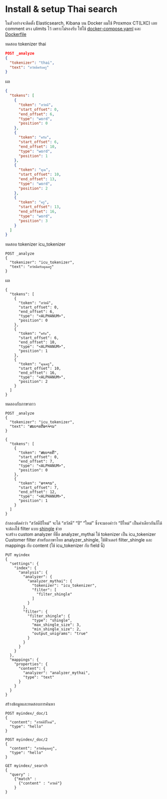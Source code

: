 # Install & setup Thai search

ในตัวอย่างจะติดตั้ง Elasticsearch, Kibana บน Docker ผมใช้ Proxmox CT(LXC) เลย comment ตรง ulimits ไว้ เพราะไม่รองรับ 
ให้ใช้
[docker-compose.yaml](../../../Docker%20VM%20K8s/docker-compose/elk/thai/docker-compose.yaml)
และ [Dockerfile](../../../Docker%20VM%20K8s/docker-compose/elk/thai/Dockerfile)

ทดสอบ tokenizer thai

``` json
POST _analyze
{
  "tokenizer": "thai",
  "text": "สวัสดีครับครู"
}
```
ผล
``` json
{
  "tokens": [
    {
      "token": "สวัสดี",
      "start_offset": 0,
      "end_offset": 6,
      "type": "word",
      "position": 0
    },
    {
      "token": "ครับ",
      "start_offset": 6,
      "end_offset": 10,
      "type": "word",
      "position": 1
    },
    {
      "token": "คุณ",
      "start_offset": 10,
      "end_offset": 13,
      "type": "word",
      "position": 2
    },
    {
      "token": "ครู",
      "start_offset": 13,
      "end_offset": 16,
      "type": "word",
      "position": 3
    }
  ]
}
```
ทดสอบ tokenizer icu_tokenizer
```
POST _analyze
{
  "tokenizer": "icu_tokenizer",
  "text": "สวัสดีครับคุณครู"
}

```
ผล
```
{
  "tokens": [
    {
      "token": "สวัสดี",
      "start_offset": 0,
      "end_offset": 6,
      "type": "<ALPHANUM>",
      "position": 0
    },
    {
      "token": "ครับ",
      "start_offset": 6,
      "end_offset": 10,
      "type": "<ALPHANUM>",
      "position": 1
    },
    {
      "token": "คุณครู",
      "start_offset": 10,
      "end_offset": 16,
      "type": "<ALPHANUM>",
      "position": 2
    }
  ]
}
```
ทดลองกับภาษาลาว
```
POST _analyze
{
  "tokenizer": "icu_tokenizer",
  "text": "ສະບາຍດີອາຈານ"
}
```

```
{
  "tokens": [
    {
      "token": "ສະບາຍດີ",
      "start_offset": 0,
      "end_offset": 7,
      "type": "<ALPHANUM>",
      "position": 0
    },
    {
      "token": "ອາຈານ",
      "start_offset": 7,
      "end_offset": 12,
      "type": "<ALPHANUM>",
      "position": 1
    }
  ]
}
```

ถ้าลองตัดคำว่า “สวัสดีปีใหม่” จะได้ “สวัสดี”  “ปี” “ใหม่” ซึ่งจะมองคำว่า “ปีใหม่“ เป็นคำเดียวกันก็ได้ จะต้องใช้ filter แบบ [shingle](https://www.elastic.co/guide/en/elasticsearch/reference/current/analysis-shingle-tokenfilter.html) ช่วย  
จะสร้าง custom analyzer ที่ชื่อ analyzer_mythai ใช้ tokenizer เป็น icu_tokenizer 
Customer filter สำหรับภาษาไทย analyzer_shingle, ใช้ฟิวเตอร์ filter_shingle และ mappings กับ content (ใช้ icu_tokenizer กับ field นี้)

```
PUT myindex
{
  "settings": {
    "index": {
      "analysis": {
        "analyzer": {
          "analyzer_mythai": {
            "tokenizer": "icu_tokenizer",
            "filter": [
              "filter_shingle"
            ]
          }
        },
        "filter": {
          "filter_shingle": {
            "type": "shingle",
            "max_shingle_size": 3,
            "min_shingle_size": 2,
            "output_unigrams": "true"
          }
        }
      }
    }
  },
  "mappings": {
    "properties": {
      "content": {
        "analyzer": "analyzer_mythai",
        "type": "text"
      }
    }
  }
}
```

สร้างข้อมูลและทดสอบการค้นหา
```
POST myindex/_doc/1
{
  "content": "สวัสดีปีใหม่",
  "type": "hello"
}

POST myindex/_doc/2
{
  "content": "สวัสดีคุณครู",
  "type": "hello"
}

GET myindex/_search
{
  "query" : 
    {"match" : 
      {"content" : "สวัสดี"}
    }
}
```



```

```